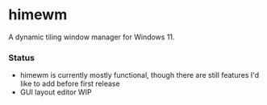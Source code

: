 # himewm
A dynamic tiling window manager for Windows 11.

### Status
- himewm is currently mostly functional, though there are still features I'd like to add before first release
- GUI layout editor WIP
